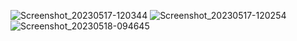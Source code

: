 ![Screenshot_20230517-120344](https://github.com/EdisVrtagic/OreonRecipes-Android/assets/101829021/6864b6c7-2150-4031-97cf-17b112af4830)
![Screenshot_20230517-120254](https://github.com/EdisVrtagic/OreonRecipes-Android/assets/101829021/6e6a6193-1edf-4d49-8e87-c44ec48e8363)
![Screenshot_20230518-094645](https://github.com/EdisVrtagic/OreonRecipes-Android/assets/101829021/7de8a794-71f2-4b82-9ab9-8b2141154be7)

